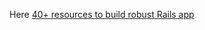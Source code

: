 Here [40+ resources to build robust Rails
app](https://teamgaslight.com/blog/40-plus-resources-for-building-robust-rails-applications)
